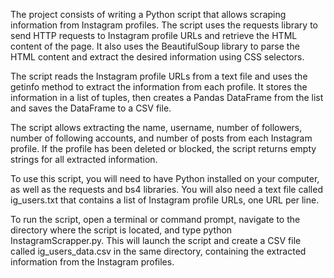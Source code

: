 The project consists of writing a Python script that allows scraping information from Instagram profiles. The script uses the requests library to send HTTP requests to Instagram profile URLs and retrieve the HTML content of the page. It also uses the BeautifulSoup library to parse the HTML content and extract the desired information using CSS selectors.

The script reads the Instagram profile URLs from a text file and uses the getinfo method to extract the information from each profile. It stores the information in a list of tuples, then creates a Pandas DataFrame from the list and saves the DataFrame to a CSV file.

The script allows extracting the name, username, number of followers, number of following accounts, and number of posts from each Instagram profile. If the profile has been deleted or blocked, the script returns empty strings for all extracted information.

To use this script, you will need to have Python installed on your computer, as well as the requests and bs4 libraries. You will also need a text file called ig_users.txt that contains a list of Instagram profile URLs, one URL per line.

To run the script, open a terminal or command prompt, navigate to the directory where the script is located, and type python InstagramScrapper.py. This will launch the script and create a CSV file called ig_users_data.csv in the same directory, containing the extracted information from the Instagram profiles.




